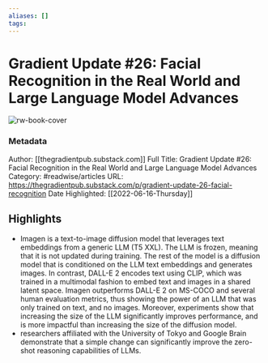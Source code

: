 ```yaml
---
aliases: []
tags:
---
```

# Gradient Update #26: Facial Recognition in the Real World and Large Language Model Advances

![rw-book-cover](https://readwise-assets.s3.amazonaws.com/static/images/article1.be68295a7e40.png)
### Metadata
Author: [[thegradientpub.substack.com]]
Full Title: Gradient Update #26: Facial Recognition in the Real World and Large Language Model Advances
Category: #readwise/articles
URL: https://thegradientpub.substack.com/p/gradient-update-26-facial-recognition
Date Highlighted: [[2022-06-16-Thursday]]

## Highlights
- Imagen is a text-to-image diffusion model that leverages text embeddings from a generic LLM (T5 XXL). The LLM is frozen, meaning that it is not updated during training. The rest of the model is a diffusion model that is conditioned on the LLM text embeddings and generates images. In contrast, DALL-E 2 encodes text using CLIP, which was trained in a multimodal fashion to embed text and images in a shared latent space. Imagen outperforms DALL-E 2 on MS-COCO and several human evaluation metrics, thus showing the power of an LLM that was only trained on text, and no images. Moreover, experiments show that increasing the size of the LLM significantly improves performance, and is more impactful than increasing the size of the diffusion model.
- researchers affiliated with the University of Tokyo and Google Brain demonstrate that a simple change can significantly improve the zero-shot reasoning capabilities of LLMs.

